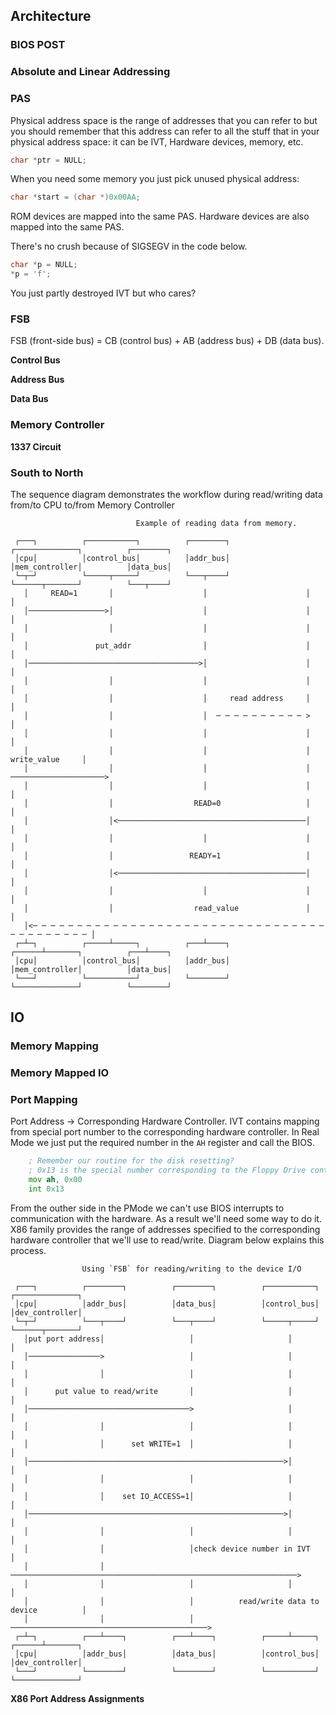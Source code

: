 ## Architecture

### BIOS POST

### Absolute and Linear Addressing

### PAS

Physical address space is the range of addresses that you can refer to but you
should remember that this address can refer to all the stuff that in your
physical address space: it can be IVT, Hardware devices, memory, etc.

```c
char *ptr = NULL;
```

When you need some memory you just pick unused physical address:

```c
char *start = (char *)0x00AA;
```

ROM devices are mapped into the same PAS.
Hardware devices are also mapped into the same PAS.


There's no crush because of SIGSEGV in the code below.

```c
char *p = NULL;
*p = 'f';
```

You just partly destroyed IVT but who cares?

### FSB

FSB (front-side bus) = CB (control bus) + AB (address bus) + DB (data bus).

**Control Bus**

**Address Bus**

**Data Bus**

### Memory Controller

**1337 Circuit**

### South to North

The sequence diagram demonstrates the workflow during read/writing data from/to
CPU to/from Memory Controller

                                Example of reading data from memory.

     ┌───┐          ┌───────────┐          ┌────────┐          ┌──────────────┐          ┌────────┐
     │cpu│          │control_bus│          │addr_bus│          │mem_controller│          │data_bus│
     └─┬─┘          └─────┬─────┘          └───┬────┘          └──────┬───────┘          └───┬────┘
       │     READ=1       │                    │                      │                      │
       │─────────────────>│                    │                      │                      │
       │                  │                    │                      │                      │
       │               put_addr                │                      │                      │
       │──────────────────────────────────────>│                      │                      │
       │                  │                    │                      │                      │
       │                  │                    │     read address     │                      │
       │                  │                    │  ─ ─ ─ ─ ─ ─ ─ ─ ─ ─ >                      │
       │                  │                    │                      │                      │
       │                  │                    │                      │      write_value     │
       │                  │                    │                      │ ─────────────────────>
       │                  │                    │                      │                      │
       │                  │                  READ=0                   │                      │
       │                  │<──────────────────────────────────────────│                      │
       │                  │                    │                      │                      │
       │                  │                 READY=1                   │                      │
       │                  │<──────────────────────────────────────────│                      │
       │                  │                    │                      │                      │
       │                  │                  read_value               │                      │
       │<─ ─ ─ ─ ─ ─ ─ ─ ─ ─ ─ ─ ─ ─ ─ ─ ─ ─ ─ ─ ─ ─ ─ ─ ─ ─ ─ ─ ─ ─ ─ ─ ─ ─ ─ ─ ─ ─ ─ ─ ─ ─ │
     ┌─┴─┐          ┌─────┴─────┐          ┌───┴────┐          ┌──────┴───────┐          ┌───┴────┐
     │cpu│          │control_bus│          │addr_bus│          │mem_controller│          │data_bus│
     └───┘          └───────────┘          └────────┘          └──────────────┘          └────────┘


## IO

### Memory Mapping

### Memory Mapped IO

### Port Mapping

Port Address -> Corresponding Hardware Controller.
IVT contains mapping from special port number to the corresponding hardware
controller. In Real Mode we just put the required number in the `AH` register
and call the BIOS.

```asm
    ; Remember our routine for the disk resetting?
    ; 0x13 is the special number corresponding to the Floppy Drive controller.
    mov ah, 0x00
    int 0x13
```

From the outher side in the PMode we can't use BIOS interrupts to communication
with the hardware. As a result we'll need some way to do it. X86 family provides
the range of addresses specified to the corresponding hardware controller that
we'll use to read/write. Diagram below explains this process.

                    Using `FSB` for reading/writing to the device I/O

     ┌───┐          ┌────────┐          ┌────────┐          ┌───────────┐          ┌──────────────┐
     │cpu│          │addr_bus│          │data_bus│          │control_bus│          │dev_controller│
     └─┬─┘          └───┬────┘          └───┬────┘          └─────┬─────┘          └──────┬───────┘
       │put port address│                   │                     │                       │
       │────────────────>                   │                     │                       │
       │                │                   │                     │                       │
       │      put value to read/write       │                     │                       │
       │────────────────────────────────────>                     │                       │
       │                │                   │                     │                       │
       │                │      set WRITE=1  │                     │                       │
       │─────────────────────────────────────────────────────────>│                       │
       │                │                   │                     │                       │
       │                │    set IO_ACCESS=1│                     │                       │
       │─────────────────────────────────────────────────────────>│                       │
       │                │                   │                     │                       │
       │                │                   │check device number in IVT                   │
       │                │ ────────────────────────────────────────────────────────────────>
       │                │                   │                     │                       │
       │                │                   │          read/write data to device          │
       │                │                   │ ────────────────────────────────────────────>
     ┌─┴─┐          ┌───┴────┐          ┌───┴────┐          ┌─────┴─────┐          ┌──────┴───────┐
     │cpu│          │addr_bus│          │data_bus│          │control_bus│          │dev_controller│
     └───┘          └────────┘          └────────┘          └───────────┘          └──────────────┘


**X86 Port Address Assignments**
